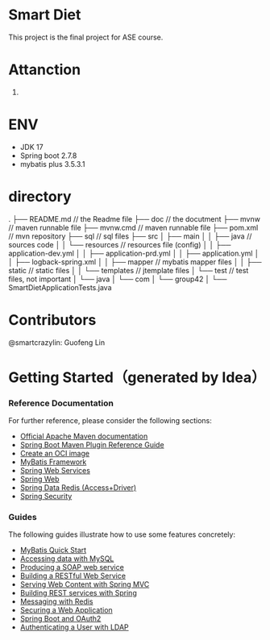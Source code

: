 # Smart Diet

This project is the final project for ASE course.

# Attanction

1. 

# ENV

- JDK 17
- Spring boot 2.7.8
- mybatis plus 3.5.3.1

# directory

.
├── README.md // the Readme file
├── doc // the docutment
├── mvnw // maven runnable file
├── mvnw.cmd // maven runnable file
├── pom.xml // mvn repository
├── sql // sql files
├── src
│   ├── main
│   │   ├── java // sources code
│   │   └── resources // resources file (config)
│   │       ├── application-dev.yml
│   │       ├── application-prd.yml
│   │       ├── application.yml
│   │       ├── logback-spring.xml
│   │       ├── mapper // mybatis mapper files
│   │       ├── static // static files
│   │       └── templates // jtemplate files
│   └── test // test files, not important
│       └── java
│           └── com
│               └── group42
│                   └── SmartDietApplicationTests.java




# Contributors

@smartcrazylin: Guofeng Lin



# Getting Started（generated by Idea）

### Reference Documentation

For further reference, please consider the following sections:

* [Official Apache Maven documentation](https://maven.apache.org/guides/index.html)
* [Spring Boot Maven Plugin Reference Guide](https://docs.spring.io/spring-boot/docs/3.0.2/maven-plugin/reference/html/)
* [Create an OCI image](https://docs.spring.io/spring-boot/docs/3.0.2/maven-plugin/reference/html/#build-image)
* [MyBatis Framework](https://mybatis.org/spring-boot-starter/mybatis-spring-boot-autoconfigure/)
* [Spring Web Services](https://docs.spring.io/spring-boot/docs/3.0.2/reference/htmlsingle/#io.webservices)
* [Spring Web](https://docs.spring.io/spring-boot/docs/3.0.2/reference/htmlsingle/#web)
* [Spring Data Redis (Access+Driver)](https://docs.spring.io/spring-boot/docs/3.0.2/reference/htmlsingle/#data.nosql.redis)
* [Spring Security](https://docs.spring.io/spring-boot/docs/3.0.2/reference/htmlsingle/#web.security)

### Guides

The following guides illustrate how to use some features concretely:

* [MyBatis Quick Start](https://github.com/mybatis/spring-boot-starter/wiki/Quick-Start)
* [Accessing data with MySQL](https://spring.io/guides/gs/accessing-data-mysql/)
* [Producing a SOAP web service](https://spring.io/guides/gs/producing-web-service/)
* [Building a RESTful Web Service](https://spring.io/guides/gs/rest-service/)
* [Serving Web Content with Spring MVC](https://spring.io/guides/gs/serving-web-content/)
* [Building REST services with Spring](https://spring.io/guides/tutorials/rest/)
* [Messaging with Redis](https://spring.io/guides/gs/messaging-redis/)
* [Securing a Web Application](https://spring.io/guides/gs/securing-web/)
* [Spring Boot and OAuth2](https://spring.io/guides/tutorials/spring-boot-oauth2/)
* [Authenticating a User with LDAP](https://spring.io/guides/gs/authenticating-ldap/)

